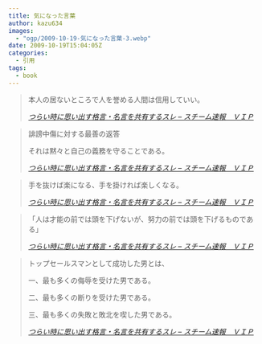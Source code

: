 ```yaml
---
title: 気になった言葉
author: kazu634
images:
  - "ogp/2009-10-19-気になった言葉-3.webp"
date: 2009-10-19T15:04:05Z
categories:
  - 引用
tags:
  - book
---
```

<div class="section">
<blockquote title="Blogger Alliance | 404 Not Found" cite="http://newsteam.livedoor.biz/archives/51342753.html">
<p>
      本人の居ないところで人を誉める人間は信用していい。
</p>

<p>
<cite><a href="http://newsteam.livedoor.biz/archives/51342753.html" onclick="__gaTracker('send', 'event', 'outbound-article', 'http://newsteam.livedoor.biz/archives/51342753.html', 'つらい時に思い出す格言・名言を共有するスレ &#8211; スチーム速報　ＶＩＰ');" target="_blank">つらい時に思い出す格言・名言を共有するスレ &#8211; スチーム速報　ＶＩＰ</a></cite>
</p>
</blockquote>

<blockquote title="Blogger Alliance | 404 Not Found" cite="http://newsteam.livedoor.biz/archives/51342753.html">
<p>
      誹謗中傷に対する最善の返答
</p>

<p>
      それは黙々と自己の義務を守ることである。
</p>

<p>
<cite><a href="http://newsteam.livedoor.biz/archives/51342753.html" onclick="__gaTracker('send', 'event', 'outbound-article', 'http://newsteam.livedoor.biz/archives/51342753.html', 'つらい時に思い出す格言・名言を共有するスレ &#8211; スチーム速報　ＶＩＰ');" target="_blank">つらい時に思い出す格言・名言を共有するスレ &#8211; スチーム速報　ＶＩＰ</a></cite>
</p>
</blockquote>

<blockquote title="Blogger Alliance | 404 Not Found" cite="http://newsteam.livedoor.biz/archives/51342753.html">
<p>
      手を抜けば楽になる、手を掛ければ楽しくなる。
</p>

<p>
<cite><a href="http://newsteam.livedoor.biz/archives/51342753.html" onclick="__gaTracker('send', 'event', 'outbound-article', 'http://newsteam.livedoor.biz/archives/51342753.html', 'つらい時に思い出す格言・名言を共有するスレ &#8211; スチーム速報　ＶＩＰ');" target="_blank">つらい時に思い出す格言・名言を共有するスレ &#8211; スチーム速報　ＶＩＰ</a></cite>
</p>
</blockquote>

<blockquote title="Blogger Alliance | 404 Not Found" cite="http://newsteam.livedoor.biz/archives/51342753.html">
<p>
      「人は才能の前では頭を下げないが、努力の前では頭を下げるものである」
</p>

<p>
<cite><a href="http://newsteam.livedoor.biz/archives/51342753.html" onclick="__gaTracker('send', 'event', 'outbound-article', 'http://newsteam.livedoor.biz/archives/51342753.html', 'つらい時に思い出す格言・名言を共有するスレ &#8211; スチーム速報　ＶＩＰ');" target="_blank">つらい時に思い出す格言・名言を共有するスレ &#8211; スチーム速報　ＶＩＰ</a></cite>
</p>
</blockquote>

<blockquote title="Blogger Alliance | 404 Not Found" cite="http://newsteam.livedoor.biz/archives/51342753.html">
<p>
      トップセールスマンとして成功した男とは、
</p>

<p>
      一、最も多くの侮辱を受けた男である。
</p>

<p>
      二、最も多くの断りを受けた男である。
</p>

<p>
      三、最も多くの失敗と敗北を喫した男である。
</p>

<p>
<cite><a href="http://newsteam.livedoor.biz/archives/51342753.html" onclick="__gaTracker('send', 'event', 'outbound-article', 'http://newsteam.livedoor.biz/archives/51342753.html', 'つらい時に思い出す格言・名言を共有するスレ &#8211; スチーム速報　ＶＩＰ');" target="_blank">つらい時に思い出す格言・名言を共有するスレ &#8211; スチーム速報　ＶＩＰ</a></cite>
</p>
</blockquote>
</div>
